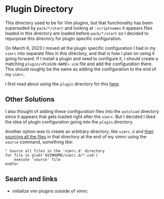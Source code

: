 # Plugin Directory

This directory used to be for Vim plugins, but that functionality has been superseded by `pack/*/start` and looking at `:scriptnames` it appears files loaded in this directory are loaded before `pack/*/start` so I decided to repurpose this directory for plugin specific configuration.

On March 6, 2023 I moved all the plugin specific configuration I had in my `vimrc` into separate files in this directory, and that is how I plan on using it going forward. If I install a plugin and need to configure it, I should create a matching `plugin/<PLUGIN-NAME>.vim` file and add the configuration there. This should roughly be the same as adding the configuration to the end of my `vimrc`.

I first read about using the `plugin` directory for this [here](https://vi.stackexchange.com/a/26854).

## Other Solutions

I also thought of adding these configuration files into the `autoload` directory since it appears that gets loaded right after the `vimrc`. But I decided I liked the idea of plugin configuration going into the `plugin` directory.

Another option was to create an arbitrary directory, like `vimrc.d` and [then sourcing all the files](https://vi.stackexchange.com/a/5443) in that directory at the end of my vimrc using the `source` command, something like:

```vim
" Source all files in the 'vimrc.d' directory
for file in glob('$VIMHOME/vimrc.d/*.vim')
    execute 'source' file
endfor
```


## Search and links

* initialize vim plugins outside of vimrc
